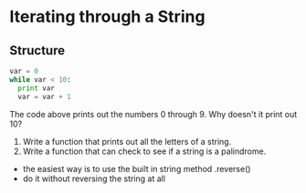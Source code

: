 # Iterating through a String

## Structure
```python
var = 0
while var < 10:
  print var
  var = var + 1
```

The code above prints out the numbers 0 through 9. Why doesn't it print out 10?

1. Write a function that prints out all the letters of a string.
2. Write a function that can check to see if a string is a palindrome.
  - the easiest way is to use the built in string method .reverse()
  - do it without reversing the string at all
